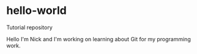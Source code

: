 # hello-world
Tutorial repository

Hello I'm Nick and I'm working on learning about Git for my programming work.  
